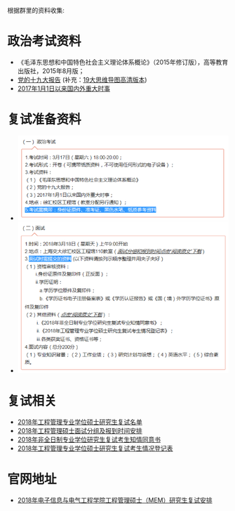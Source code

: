 根据群里的资料收集:

# 政治考试资料
* 《毛泽东思想和中国特色社会主义理论体系概论》（2015年修订版），高等教育出版社，2015年8月版；
*  [党的十九大报告](19大报告全文.docx) (补充：[19大思维导图高清版本](19大思维导图高清版本.pdf))
*  [2017年1月1日以来国内外重大时事](2017-2018.3.5时政热点.pdf)

# 复试准备资料
* ![官网通知1](官网通知1.png)
* ![官网通知1](官网通知2.png)

# 复试相关
* [2018年工程管理专业学位硕士研究生复试名单](2018年工程管理专业学位硕士研究生复试名单.pdf)
* [2018年工程管理硕士面试分组及报到时间安排](2018年工程管理硕士面试分组及报到时间安排.pdf)
* [2018年非全日制专业学位研究生复试考生知情同意书](2018年非全日制专业学位研究生复试考生知情同意书.docx)
* [2018年工程管理专业学位硕士研究生复试考生情况登记表](2018年工程管理专业学位硕士研究生复试考生情况登记表.docx)

# 官网地址
* [2018年电子信息与电气工程学院工程管理硕士（MEM）研究生复试安排](http://mem.seiee.sjtu.edu.cn/mem/info/13499.htm)
